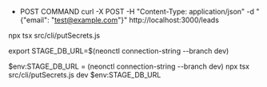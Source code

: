 - POST COMMAND
curl -X POST -H "Content-Type: application/json" -d "{\"email\": \"test@example.com\"}" http://localhost:3000/leads

npx tsx src/cli/putSecrets.js    
<!-- linux -->
export STAGE_DB_URL=$(neonctl connection-string --branch dev)
<!-- Windows -->
$env:STAGE_DB_URL = (neonctl connection-string --branch dev)
npx tsx src/cli/putSecrets.js dev $env:STAGE_DB_URL
